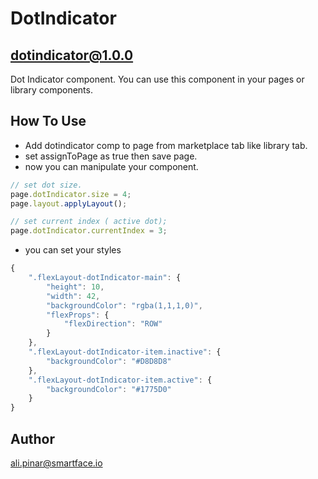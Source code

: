 
# DotIndicator
## dotindicator@1.0.0

Dot Indicator component. You can use this component in your pages or library components.

## How To Use

- Add dotindicator comp to page from marketplace tab like library tab.
- set assignToPage as true then save page.
- now you can manipulate your component.

```js
// set dot size.
page.dotIndicator.size = 4;
page.layout.applyLayout();

// set current index ( active dot);
page.dotIndicator.currentIndex = 3;

```

- you can set your styles
```js
{
	".flexLayout-dotIndicator-main": {
		"height": 10,
		"width": 42,
		"backgroundColor": "rgba(1,1,1,0)",
		"flexProps": {
			"flexDirection": "ROW"
		}
	},
	".flexLayout-dotIndicator-item.inactive": {
		"backgroundColor": "#D8D8D8"
	},
	".flexLayout-dotIndicator-item.active": {
		"backgroundColor": "#1775D0"
	}
}

```

## Author
ali.pinar@smartface.io
    